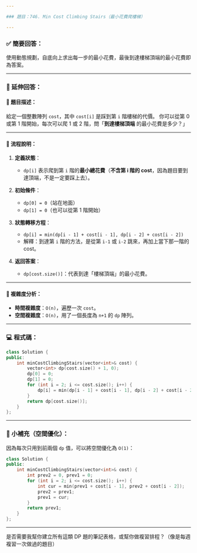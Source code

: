 ```yaml
---

### 題目：746. Min Cost Climbing Stairs（最小花費爬樓梯）

---
```


### ✅ 簡要回答：

使用動態規劃，自底向上求出每一步的最小花費，最後到達樓梯頂端的最小花費即為答案。

---

### 📘 延伸回答：

#### 📌 題目描述：

給定一個整數陣列 `cost`，其中 `cost[i]` 是踩到第 `i` 階樓梯的代價。
你可以從第 0 或第 1 階開始，每次可以爬 1 或 2 階，問「**到達樓梯頂端** 的最小花費是多少？」

---

#### 📌 流程說明：

1. **定義狀態**：

   * `dp[i]` 表示爬到第 `i` 階的**最小總花費**（**不含第 i 階的 cost**，因為題目要到達頂端，不是一定要踩上去）。
     
2. **初始條件**：

   * `dp[0] = 0`（站在地面）
   * `dp[1] = 0`（也可以從第 1 階開始）

3. **狀態轉移方程**：

   * `dp[i] = min(dp[i - 1] + cost[i - 1], dp[i - 2] + cost[i - 2])`
   * 解釋：到達第 `i` 階的方法，是從第 `i-1` 或 `i-2` 跳來，再加上當下那一階的 cost。

4. **返回答案**：

   * `dp[cost.size()]`：代表到達「樓梯頂端」的最小花費。

---

#### 🧠 複雜度分析：

* **時間複雜度**：`O(n)`，遍歷一次 `cost`。
* **空間複雜度**：`O(n)`，用了一個長度為 `n+1` 的 `dp` 陣列。

---

### 💻 程式碼：

```cpp
class Solution {
public:
    int minCostClimbingStairs(vector<int>& cost) {
        vector<int> dp(cost.size() + 1, 0);
        dp[0] = 0;
        dp[1] = 0;
        for (int i = 2; i <= cost.size(); i++) {
            dp[i] = min(dp[i - 1] + cost[i - 1], dp[i - 2] + cost[i - 2]);
        }
        return dp[cost.size()];
    }
};
```

---

### 📝 小補充（空間優化）：

因為每次只用到前兩個 `dp` 值，可以將空間優化為 `O(1)`：

```cpp
class Solution {
public:
    int minCostClimbingStairs(vector<int>& cost) {
        int prev2 = 0, prev1 = 0;
        for (int i = 2; i <= cost.size(); i++) {
            int cur = min(prev1 + cost[i - 1], prev2 + cost[i - 2]);
            prev2 = prev1;
            prev1 = cur;
        }
        return prev1;
    }
};
```

---

是否需要我幫你建立所有這類 DP 題的筆記表格，或幫你做複習排程？（像是每週複習一次做過的題目）
